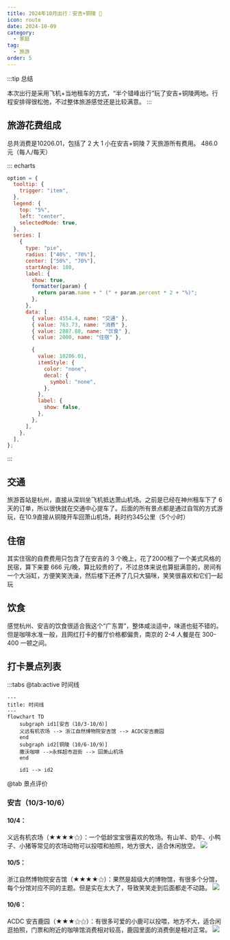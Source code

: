 ```yaml
---
title: 2024年10月出行：安吉+铜陵 👣
icon: route
date: 2024-10-09
category:
  - 家庭
tag:
  - 旅游
order: 5
---
```


:::tip 总结

本次出行是采用飞机+当地租车的方式，“半个错峰出行”玩了安吉+铜陵两地。行程安排得很松弛，不过整体旅游感觉还是比较满意。
:::

## 旅游花费组成

总共消费是10206.01，包括了 2 大 1 小在安吉+铜陵 7 天旅游所有费用。
                       486.0元（每人/每天）
                    

::: echarts

```js
option = {
  tooltip: {
    trigger: "item",
  },
  legend: {
    top: "5%",
    left: "center",
    selectedMode: true,
  },
  series: [
    {
      type: "pie",
      radius: ["40%", "70%"],
      center: ["50%", "70%"],
      startAngle: 180,
      label: {
        show: true,
        formatter(param) {
          return param.name + " (" + param.percent * 2 + "%)";
        },
      },
      data: [
        { value: 4554.4, name: "交通" },
        { value: 763.73, name: "消费" },
        { value: 2887.88, name: "饮食" },
        { value: 2000, name: "住宿" },

        {
          value: 10206.01,
          itemStyle: {
            color: "none",
            decal: {
              symbol: "none",
            },
          },
          label: {
            show: false,
          },
        },
      ],
    },
  ],
};
```

:::

## 交通

旅游首站是杭州，直接从深圳坐飞机抵达萧山机场。之前是已经在神州租车下了 6 天的订单，所以很快就在交通中心提车了。后面的所有景点都是通过自驾的方式游玩，在10.9直接从铜陵开车回萧山机场，耗时约345公里（5个小时）

## 住宿

其实住宿的自费费用只包含了在安吉的 3 个晚上，花了2000租了一个美式风格的民宿，算下来要 666 元/晚，算比较贵的了，不过总体来说也算挺满意的，房间有一个大浴缸，方便笑笑洗澡，然后楼下还养了几只大猫咪，笑笑很喜欢和它们一起玩

## 饮食

感觉杭州、安吉的饮食很适合我这个“广东胃”，整体咸淡适中，味道也挺不错的。但是咖啡水准一般，且网红打卡的餐厅价格都偏贵，南京的 2-4 人餐是在 300-400 一顿之间。

## 打卡景点列表

:::tabs
@tab:active 时间线
```mermaid
---
title: 时间线
---
flowchart TD
    subgraph id1[安吉（10/3-10/6）]
    义远有机农场 --> 浙江自然博物院安吉馆 --> ACDC安吉鹿园
    end
    subgraph id2[铜陵（10/6-10/9）]
    撒沃咖啡 -->永辉超市逛街 --> 回萧山机场
    end
    
    id1 --> id2

```


@tab 景点评价

### 安吉（10/3-10/6）
#### 10/4：
义远有机农场（★★★★⚝）：一个低龄宝宝很喜欢的牧场。有山羊、奶牛、小鸭子、小猪等常见的农场动物可以投喂和拍照，地方很大，适合休闲放空。
![](https://ak-d.tripcdn.com/images/1lo1m12000e8j776i6771.jpg)

#### 10/5：
浙江自然博物院安吉馆（★★★★⚝）：果然是超级大的博物馆，有很多个分馆，每个分馆对应不同的主题。但是实在太大了，导致笑笑走到后面都走不动路。
![](https://ak-d.tripcdn.com/images/1mh0m12000bo49tfwB2FA_C_1200_800_Q70.jpg)

#### 10/6：
ACDC 安吉鹿园（★★★⚝⚝）：有很多可爱的小鹿可以投喂，地方不大，适合闲逛拍照，门票和附近的咖啡馆消费相对较高，鹿园里面的消费倒是相对正常。
![](https://ak-d.tripcdn.com/images/1lo1k12000fcpvrbyA879.jpg)